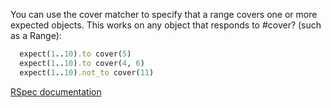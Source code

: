 You can use the cover matcher to specify that a range covers one or more
expected objects. This works on any object that responds to #cover?
(such as a Range):

```ruby
  expect(1..10).to cover(5)
  expect(1..10).to cover(4, 6)
  expect(1..10).not_to cover(11)
```
[RSpec documentation](https://relishapp.com/rspec/rspec-expectations/v/3-9/docs/built-in-matchers/cover-matcher)